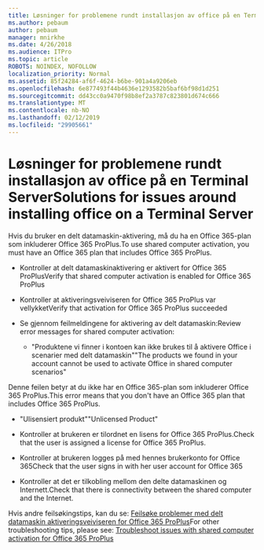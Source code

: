 ```yaml
---
title: Løsninger for problemene rundt installasjon av office på en Terminal Server
ms.author: pebaum
author: pebaum
manager: mnirkhe
ms.date: 4/26/2018
ms.audience: ITPro
ms.topic: article
ROBOTS: NOINDEX, NOFOLLOW
localization_priority: Normal
ms.assetid: 85f24284-af6f-4624-b6be-901a4a9206eb
ms.openlocfilehash: 6e877493f44b4636e1293582b5baf6bf98d1d251
ms.sourcegitcommit: dd43cc0a9470f98b8ef2a3787c823801d674c666
ms.translationtype: MT
ms.contentlocale: nb-NO
ms.lasthandoff: 02/12/2019
ms.locfileid: "29905661"
---
```

# <a name="solutions-for-issues-around-installing-office-on-a-terminal-server"></a><span data-ttu-id="c9730-102">Løsninger for problemene rundt installasjon av office på en Terminal Server</span><span class="sxs-lookup"><span data-stu-id="c9730-102">Solutions for issues around installing office on a Terminal Server</span></span>

<span data-ttu-id="c9730-103">Hvis du bruker en delt datamaskin-aktivering, må du ha en Office 365-plan som inkluderer Office 365 ProPlus.</span><span class="sxs-lookup"><span data-stu-id="c9730-103">To use shared computer activation, you must have an Office 365 plan that includes Office 365 ProPlus.</span></span>
  
- <span data-ttu-id="c9730-104">Kontroller at delt datamaskinaktivering er aktivert for Office 365 ProPlus</span><span class="sxs-lookup"><span data-stu-id="c9730-104">Verify that shared computer activation is enabled for Office 365 ProPlus</span></span>
    
- <span data-ttu-id="c9730-105">Kontroller at aktiveringsveiviseren for Office 365 ProPlus var vellykket</span><span class="sxs-lookup"><span data-stu-id="c9730-105">Verify that activation for Office 365 ProPlus succeeded</span></span>
    
- <span data-ttu-id="c9730-106">Se gjennom feilmeldingene for aktivering av delt datamaskin:</span><span class="sxs-lookup"><span data-stu-id="c9730-106">Review error messages for shared computer activation:</span></span>
    
  - <span data-ttu-id="c9730-107">"Produktene vi finner i kontoen kan ikke brukes til å aktivere Office i scenarier med delt datamaskin"</span><span class="sxs-lookup"><span data-stu-id="c9730-107">"The products we found in your account cannot be used to activate Office in shared computer scenarios"</span></span>
  
<span data-ttu-id="c9730-108">Denne feilen betyr at du ikke har en Office 365-plan som inkluderer Office 365 ProPlus.</span><span class="sxs-lookup"><span data-stu-id="c9730-108">This error means that you don't have an Office 365 plan that includes Office 365 ProPlus.</span></span>
    
  - <span data-ttu-id="c9730-109">"Ulisensiert produkt"</span><span class="sxs-lookup"><span data-stu-id="c9730-109">"Unlicensed Product"</span></span>
    
  - <span data-ttu-id="c9730-110">Kontroller at brukeren er tilordnet en lisens for Office 365 ProPlus.</span><span class="sxs-lookup"><span data-stu-id="c9730-110">Check that the user is assigned a license for Office 365 ProPlus.</span></span>
    
  - <span data-ttu-id="c9730-111">Kontroller at brukeren logges på med hennes brukerkonto for Office 365</span><span class="sxs-lookup"><span data-stu-id="c9730-111">Check that the user signs in with her user account for Office 365</span></span>
    
  - <span data-ttu-id="c9730-112">Kontroller at det er tilkobling mellom den delte datamaskinen og Internett.</span><span class="sxs-lookup"><span data-stu-id="c9730-112">Check that there is connectivity between the shared computer and the Internet.</span></span>
    
<span data-ttu-id="c9730-113">Hvis andre feilsøkingstips, kan du se: [Feilsøke problemer med delt datamaskin aktiveringsveiviseren for Office 365 ProPlus](https://docs.microsoft.com/DeployOffice/troubleshoot-issues-with-shared-computer-activation-for-office-365-proplus)</span><span class="sxs-lookup"><span data-stu-id="c9730-113">For other troubleshooting tips, please see: [Troubleshoot issues with shared computer activation for Office 365 ProPlus](https://docs.microsoft.com/DeployOffice/troubleshoot-issues-with-shared-computer-activation-for-office-365-proplus)</span></span>
  

